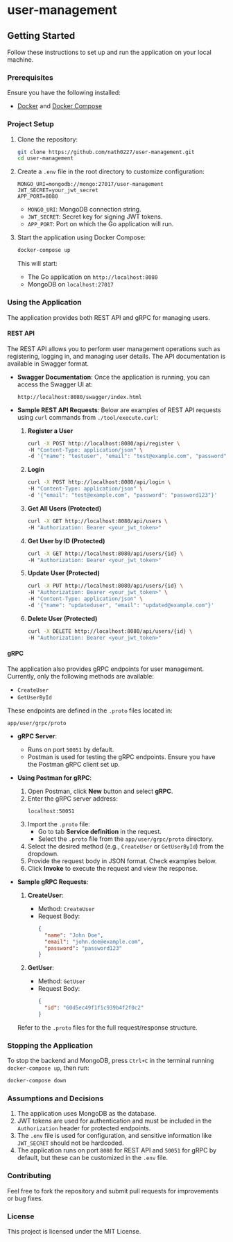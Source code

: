 # user-management

## Getting Started

Follow these instructions to set up and run the application on your local machine.

### Prerequisites

Ensure you have the following installed:
- [Docker](https://www.docker.com/) and [Docker Compose](https://docs.docker.com/compose/)

### Project Setup

1. Clone the repository:
   ```bash
   git clone https://github.com/nath0227/user-management.git
   cd user-management
   ```

2. Create a `.env` file in the root directory to customize configuration:
   ```env
   MONGO_URI=mongodb://mongo:27017/user-management
   JWT_SECRET=your_jwt_secret
   APP_PORT=8080
   ```

   - `MONGO_URI`: MongoDB connection string.
   - `JWT_SECRET`: Secret key for signing JWT tokens.
   - `APP_PORT`: Port on which the Go application will run.

3. Start the application using Docker Compose:
   ```bash
   docker-compose up
   ```

   This will start:
   - The Go application on `http://localhost:8080`
   - MongoDB on `localhost:27017`

### Using the Application

The application provides both REST API and gRPC for managing users.

#### REST API

The REST API allows you to perform user management operations such as registering, logging in, and managing user details. The API documentation is available in Swagger format.

- **Swagger Documentation**: Once the application is running, you can access the Swagger UI at:
  ```
  http://localhost:8080/swagger/index.html
  ```

- **Sample REST API Requests**:
  Below are examples of REST API requests using `curl` commands from `./tool/execute.curl`:

  1. **Register a User**
     ```bash
     curl -X POST http://localhost:8080/api/register \
     -H "Content-Type: application/json" \
     -d '{"name": "testuser", "email": "test@example.com", "password": "password123"}'
     ```

  2. **Login**
     ```bash
     curl -X POST http://localhost:8080/api/login \
     -H "Content-Type: application/json" \
     -d '{"email": "test@example.com", "password": "password123"}'
     ```

  3. **Get All Users (Protected)**
     ```bash
     curl -X GET http://localhost:8080/api/users \
     -H "Authorization: Bearer <your_jwt_token>"
     ```

  4. **Get User by ID (Protected)**
     ```bash
     curl -X GET http://localhost:8080/api/users/{id} \
     -H "Authorization: Bearer <your_jwt_token>"
     ```

  5. **Update User (Protected)**
     ```bash
     curl -X PUT http://localhost:8080/api/users/{id} \
     -H "Authorization: Bearer <your_jwt_token>" \
     -H "Content-Type: application/json" \
     -d '{"name": "updateduser", "email": "updated@example.com"}'
     ```

  6. **Delete User (Protected)**
     ```bash
     curl -X DELETE http://localhost:8080/api/users/{id} \
     -H "Authorization: Bearer <your_jwt_token>"
     ```

#### gRPC

The application also provides gRPC endpoints for user management. Currently, only the following methods are available:
- `CreateUser`
- `GetUserById`

These endpoints are defined in the `.proto` files located in:
```
app/user/grpc/proto
```

- **gRPC Server**:
  - Runs on port `50051` by default.
  - Postman is used for testing the gRPC endpoints. Ensure you have the Postman gRPC client set up.

- **Using Postman for gRPC**:
  1. Open Postman, click **New** button and select **gRPC**.
  2. Enter the gRPC server address:
     ```
     localhost:50051
     ```
  3. Import the `.proto` file:
     - Go to tab **Service definition** in the request.
     - Select the `.proto` file from the `app/user/grpc/proto` directory.
  4. Select the desired method (e.g., `CreateUser` or `GetUserById`) from the dropdown.
  5. Provide the request body in JSON format. Check examples below.
  6. Click **Invoke** to execute the request and view the response.

- **Sample gRPC Requests**:
  1. **CreateUser**:
     - Method: `CreateUser`
     - Request Body:
       ```json
       {
         "name": "John Doe",
         "email": "john.doe@example.com",
         "password": "password123"
       }
       ```

  2. **GetUser**:
     - Method: `GetUser`
     - Request Body:
       ```json
       {
         "id": "60d5ec49f1f1c939b4f2f0c2"
       }
       ```

  Refer to the `.proto` files for the full request/response structure.

### Stopping the Application

To stop the backend and MongoDB, press `Ctrl+C` in the terminal running `docker-compose up`, then run:
```bash
docker-compose down
```

### Assumptions and Decisions

1. The application uses MongoDB as the database.
2. JWT tokens are used for authentication and must be included in the `Authorization` header for protected endpoints.
3. The `.env` file is used for configuration, and sensitive information like `JWT_SECRET` should not be hardcoded.
4. The application runs on port `8080` for REST API and `50051` for gRPC by default, but these can be customized in the `.env` file.

### Contributing

Feel free to fork the repository and submit pull requests for improvements or bug fixes.

### License

This project is licensed under the MIT License.